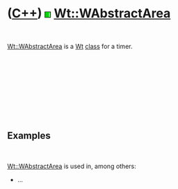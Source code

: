 
 

 

 

 

 

([C++](Cpp.md)) ![Wt](PicWt.png) [Wt::WAbstractArea](CppWAbstractArea.md)
===========================================================================

 

[Wt::WAbstractArea](CppWAbstractArea.md) is a [Wt](CppWt.md)
[class](CppClass.md) for a timer.

 

 

 

 

 

Examples
--------

 

[Wt::WAbstractArea](CppWAbstractArea.md) is used in, among others:

-   ...

 

 

 

 

 

 

